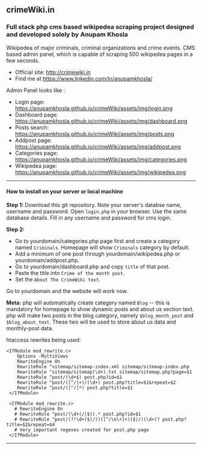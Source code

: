 ## crimeWiki.in
### Full stack php cms based wikipedea scraping project designed and developed solely by Anupam Khosla 

Wikipedea of major criminals, criminal organizations and crime events. CMS based admin panel, which is capable of scraping 500 wikipedea pages in a few seconds.

- Official site: http://crimewiki.in 
- Find me at https://www.linkedin.com/in/anupamkhosla/

Admin Panel looks like :  

- Login page: https://anupamkhosla.github.io/crimeWiki/assets/img/login.png  
- Dashboard page: https://anupamkhosla.github.io/crimeWiki/assets/img/dashboard.png  
- Posts search: https://anupamkhosla.github.io/crimeWiki/assets/img/posts.png  
- Addpost page: https://anupamkhosla.github.io/crimeWiki/assets/img/addpost.png  
- Categories page: https://anupamkhosla.github.io/crimeWiki/assets/img/categories.png 
- Wikipedea page: https://anupamkhosla.github.io/crimeWiki/assets/img/wikipedea.png


------------------

#### How to install on your server or local machine

**Step 1:** Download this git repository. Note your server's databse name, username and password. Open `login.php` in your browser. Use the same database details. Fill in any username and password for cms login.  

**Step 2:** 

- Go to yourdomain/categories.php page first and create a category named `Criminals`.  Homepage will show `Criminals` category by default.  
- Add a minimum of one post through yourdomain/wikipedea.php or yourdomain/addpost.php. 
- Go to yourdomain/dashboard.php and copy `title` of that post.
- Paste the title into `Crime of the month post`.
- Set the `About The CrimeWiki text`. 

Go to yourdomain and the website will work now.

**Meta:** php will automatically create category named `Blog` -- this is mandatory for homepage to show dynamic posts and about us section text. php will make two posts in the blog category, namely `$blog_month_post` and `$blog_about_text`. These two will be used to store about us data and monthly-post data.

htaccess rewrites being used:  

```
<IfModule mod_rewrite.c>
    Options -MultiViews
    RewriteEngine On
    RewriteRule ^sitemap/sitemap-index.xml sitemap/sitemap-index.php
    RewriteRule ^sitemap/sitemap(\d+).txt sitemap/sitemap.php?page=$1
    RewriteRule ^post/(\d+$) post.php?id=$1 
    RewriteRule ^post/([^/]+)/(\d+) post.php?title=$1&repeat=$2 
    RewriteRule ^post/([^/]*) post.php?title=$1 
 </IfModule>
  
 <IfModule mod_rewrite.c>
   # RewriteEngine On
   # RewriteRule ^post/(\d+(/|$)).* post.php?id=$1
   # RewriteRule ^post/(?!\d+($|/))([^/\n\r]+)($|/)(\d+)? post.php?title=$2&repeat=$4 
   # Very important regexes created for post.php page
 </IfModule>

```

-------------------

